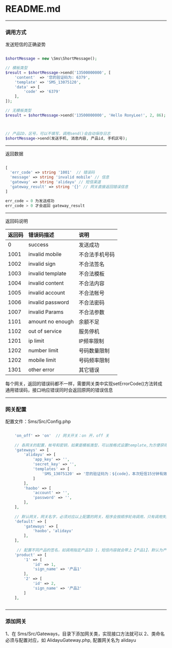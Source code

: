 # README.md


---

### 调用方式

发送短信的正确姿势

```php

$shortMessage = new \Sms\ShortMessage();

// 模板类型
$result = $shortMessage->send('13500000000', [
    'content'  => '您的验证码为: 6379',
    'template' => 'SMS_13075120',
    'data' => [
        'code' => '6379'
    ],
]);

// 无模板类型
$result = $shortMessage->send('13500000000', 'Hello RonyLee!', 2, 86);



// 产品ID，区号，可以不填写，调用send()会自动保存日志
$shortMessage->send(发送手机, 消息内容, 产品id, 手机区号);

```

----------

返回数据

```php

[
  'err_code' => string '1001'  // 错误码
  'message' => string 'invalid mobile' // 信息
  'gateway' => string 'alidayu' // 短信渠道
  'gateway_result' => string '{}' // 网关直接返回错误信息
]

err_code = 0 为发送成功
err_code > 0 才会返回 gateway_result

```

----------


返回码说明

| 返回码    | 错误码描述   |  说明   |
| :-------  | :---------   | :----   |
|    0      |  success             |    发送成功        | 
|    1001   |  invalid mobile      |    不合法手机号码  | 
|    1002   |  invalid sign        |    不合法签名      |
|    1003   |  invalid template    |    不合法模板      |
|    1004   |  invalid content     |    不合法内容      |
|    1005   |  invalid account     |    不合法帐号      |
|    1006   |  invalid password    |    不合法密码      |
|    1007   |  invalid Params      |    不合法参数      |
|    1101   |  amount no enough    |    余额不足        |
|    1102   |  out of service      |    服务停机        |
|    1201   |  ip  limit           |    IP频率限制      |
|    1202   |  number limit        |    号码数量限制    |
|    1202   |  mobile limit        |    号码频率限制    |
|    1301   |  other error         |    其它错误        |



每个网关，返回的错误码都不一样，需要网关类中实现setErrorCode()方法转成通用错误码，接口响应错误同时会返回原网的错误信息

----------
  
### 网关配置

配置文件：Sms/Src/Config.php

``` php

	'on_off' => 'on'  // 网关开关：on 开，off 关
    
    // 各网关的配置，帐号和密钥，如果是模板类型，可以按格式设置template,为方便获得完全的短信内容，网关下标名称必须对应网关类的名字
    'gateways' => [
        'alidayu' => [
            'app_key' => '',
            'secret_key' => '',
            'templates' => [
                'SMS_13075120' => '您的验证码为：${code}，本次短信15分钟有效。',
            ]
        ],
        'haobo' => [
            'account' => '',
            'password' => '',
        ],
    ],
    
    // 默认网关，网关名字，必须对应以上配置的网关，程序会按顺序轮询调用，只有调用失败才会进入下一个网关的调用
    'default' => [
        'gateways' => [
            'haobo'，'alidayu'
        ],
    ],
    
     // 配置不同产品的签名，如调用指定产品ID 1，短信内容就会带上【产品1】，默认为产品1，poco摄影
    'product' => [
        '1' => [
            'id' => 1,
            'sign_name' => '产品1'
        ],
        '2' => [
            'id' => 2,
            'sign_name' => '产品2'
        ]
    ],
     

```


----------

### 添加网关

1、在 Sms/Src/Gateways，目录下添加网关类，实现接口方法就可以
2、类命名必须与配置对应，如 AlidayuGateway.php, 配置网关名为 alidayu
